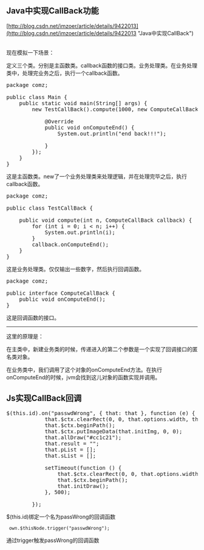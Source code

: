 ## Java中实现CallBack功能 ##

[http://blog.csdn.net/imzoer/article/details/9422013](http://blog.csdn.net/imzoer/article/details/9422013 "Java中实现CallBack")

<br/>
现在模拟一下场景：

定义三个类。分别是主函数类。callback函数的接口类。业务处理类。在业务处理类中，处理完业务之后，执行一个callback函数。

<pre>
package comz;  
  
public class Main {  
    public static void main(String[] args) {  
        new TestCallBack().compute(1000, new ComputeCallBack() {  
  
            @Override  
            public void onComputeEnd() {  
                System.out.println("end back!!!");  
  
            }  
        });  
    }  
}  
</pre>

这是主函数类。new了一个业务处理类来处理逻辑，并在处理完毕之后，执行callback函数。

<pre>
package comz;  
  
public class TestCallBack {  
  
    public void compute(int n, ComputeCallBack callback) {  
        for (int i = 0; i < n; i++) {  
            System.out.println(i);  
        }  
        callback.onComputeEnd();  
    }  
}  
</pre>
这是业务处理类。仅仅输出一些数字，然后执行回调函数。

<pre>
package comz;  
  
public interface ComputeCallBack {  
    public void onComputeEnd();  
}  
</pre>
这是回调函数的接口。

----------
这里的原理是：

在主类中，新建业务类的时候，传递进入的第二个参数是一个实现了回调接口的匿名类对象。

在业务类中，我们调用了这个对象的onComputeEnd方法。在执行onComputeEnd的时候，jvm会找到这儿对象的函数实现并调用。


## Js实现CallBack回调 ##
<pre>
$(this.id).on("passwdWrong", { that: that }, function (e) {
            that.$ctx.clearRect(0, 0, that.options.width, that.options.height);
            that.$ctx.beginPath();
            that.$ctx.putImageData(that.initImg, 0, 0);
            that.allDraw("#cc1c21");
            that.result = "";
            that.pList = [];
            that.sList = [];

            setTimeout(function () {
                that.$ctx.clearRect(0, 0, that.options.width, that.options.height);
                that.$ctx.beginPath();
                that.initDraw();
            }, 500);

        });
</pre>

$(this.id)绑定一个名为passWrong的回调函数

	 own.$thisNode.trigger("passwdWrong");
通过trigger触发passWrong的回调函数